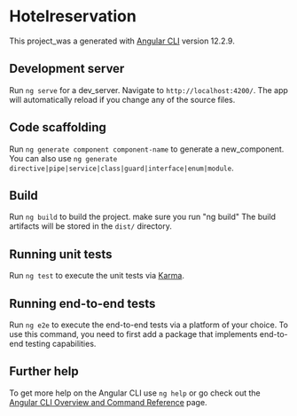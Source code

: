 
# Hotelreservation

This project_was a generated with [Angular CLI](https://github.com/angular/angular-cli)
 version 12.2.9.

## Development server

Run `ng serve` for a dev_server. Navigate to `http://localhost:4200/`. The app will automatically reload if you change any of the source files.

## Code scaffolding

Run `ng generate component component-name` to generate a new_component. You can also use `ng generate directive|pipe|service|class|guard|interface|enum|module`.

## Build

Run `ng build` to build the project. 
make sure you run "ng build"
The build artifacts will be stored in the `dist/` directory.

## Running unit tests

Run `ng test` to execute the unit tests via [Karma](https://karma-runner.github.io).

## Running end-to-end tests

Run `ng e2e` to execute the end-to-end tests via a platform of your choice. To use this command, you need to first add a package that implements end-to-end testing capabilities.

## Further help

To get more help on the Angular CLI use `ng help` or go check out the [Angular CLI Overview and Command Reference](https://angular.io/cli) page.

